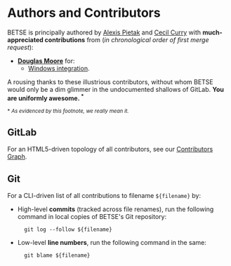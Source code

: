 Authors and Contributors
===========

BETSE is principally authored by [Alexis
Pietak](https://www.researchgate.net/profile/Alexis_Pietak) and [Cecil
Curry](https://gitlab.com/u/leycec) with **much-appreciated contributions**
from (_in chronological order of first merge request_):

* [**Douglas Moore**](https://gitlab.com/u/dglmoore) for:
  * [Windows integration](https://gitlab.com/betse/betse/merge_requests/1).

A rousing thanks to these illustrious contributors, without whom BETSE would
only be a dim glimmer in the undocumented shallows of GitLab. **You are
uniformly awesome. <sup>*</sup>**

<sup>* _As evidenced by this footnote, we really mean it._</sup>

## GitLab

For an HTML5-driven topology of all contributors, see our [Contributors
Graph](https://gitlab.com/betse/betse/graphs/master/contributors).

## Git

For a CLI-driven list of all contributions to filename `${filename}` by:

* High-level **commits** (tracked across file renames), run the following command in
  local copies of BETSE's Git repository:

        git log --follow ${filename}

* Low-level **line numbers**,  run the following command in the same:

        git blame ${filename}

